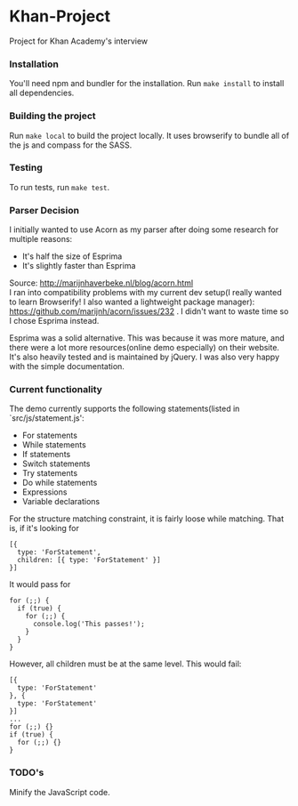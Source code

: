 # Khan-Project
Project for Khan Academy's interview

### Installation

You'll need npm and bundler for the installation. Run
`make install`
to install all dependencies.

### Building the project

Run `make local` to build the project locally.
It uses browserify to bundle all of the js and compass for the SASS.

### Testing

To run tests, run `make test`.

### Parser Decision

I initially wanted to use Acorn as my parser after doing some research for multiple reasons:
- It's half the size of Esprima
- It's slightly faster than Esprima

Source: http://marijnhaverbeke.nl/blog/acorn.html  
I ran into compatibility problems with my current dev setup(I really wanted to learn Browserify! I also wanted a lightweight package manager): https://github.com/marijnh/acorn/issues/232 . I didn't want to waste time so I chose Esprima instead.

Esprima was a solid alternative. This was because it was more mature, and there were a lot more resources(online demo especially) on their website. It's also heavily tested and is maintained by jQuery. I was also very happy with the simple documentation.


### Current functionality


The demo currently supports the following statements(listed in `src/js/statement.js':
- For statements
- While statements
- If statements
- Switch statements
- Try statements
- Do while statements
- Expressions
- Variable declarations

For the structure matching constraint, it is fairly loose while matching. That is, if it's looking for
```
[{ 
  type: 'ForStatement', 
  children: [{ type: 'ForStatement' }] 
}]
```
It would pass for 
```
for (;;) {
  if (true) {
    for (;;) {
      console.log('This passes!');
    }
  }
}
```
However, all children must be at the same level. This would fail:
```
[{
  type: 'ForStatement'
}, {
  type: 'ForStatement'
}]
...
for (;;) {}
if (true) {
  for (;;) {}
}
```

### TODO's

Minify the JavaScript code.
